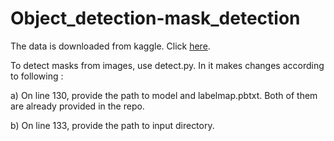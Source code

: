 # Object_detection-mask_detection

The data is downloaded from kaggle. Click [here](https://www.kaggle.com/datasets/andrewmvd/face-mask-detection).

To detect masks from images, use detect.py. In it makes changes according to following :

a) On line 130, provide the path to model and labelmap.pbtxt. Both of them are already provided in the repo.

b) On line 133, provide the path to input directory.
